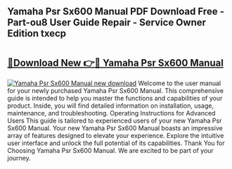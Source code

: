 ## Yamaha Psr Sx600 Manual PDF Download Free - Part-ou8 User Guide Repair - Service Owner Edition txecp

# <h2><a href="http://cf19640.oget.top/?id=Yamaha+Psr+Sx600+Manual">🔗Download New 👉🔴 Yamaha Psr Sx600 Manual</a></h2>

[![Yamaha Psr Sx600 Manual new download](https://i.imgur.com/5g1atiW.png)](http://cf19640.oget.top/?id=Yamaha+Psr+Sx600+Manual)
Welcome to the user manual for your newly purchased Yamaha Psr Sx600 Manual. This comprehensive guide is intended to help you master the functions and capabilities of your product. Inside, you will find detailed information on installation, usage, maintenance, and troubleshooting. Operating Instructions for Advanced Users This guide is tailored to experienced users of your new Yamaha Psr Sx600 Manual. Your new Yamaha Psr Sx600 Manual boasts an impressive array of features designed to elevate your experience. Explore the intuitive user interface and unlock the full potential of its capabilities. Thank You for Choosing Yamaha Psr Sx600 Manual. We are excited to be part of your journey.
